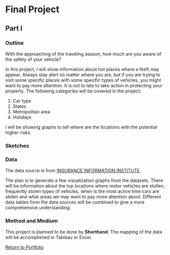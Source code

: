 # Final Project 
## Part I
### Outline  
With the approaching of the traveling season, how much are you aware of the safety of your vehicle?   
  
In this project, I will show information about hot places where a theft may appear. Always stay alert no matter where you are, but if you are trying to visit some specific places with some specific types of vehicles, you might want to pay more attention. It is not to late to take action in protecting your property. The following categories will be covered in the project:  
1. Car type
2. States
3. Metropolitan area
4. Holidays  
  
I will be showing graphs to tell where are the locations with the potential higher risks. 
### Sketches

### Data  
The data source is from [INSURANCE INFORMATION INSTITUTE](https://www.iii.org/fact-statistic/facts-statistics-auto-theft).  
  
The plan is to generate a few visualization graphs from the datasets. There will be information about the top locations where motor vehicles are stollen, frequently stolen types of vehicles, when is the most active time cars are stolen and what areas we may want to pay more attention about. Different data tables from the data sources will be combined to give a more comprehensive understanding.
  
### Method and Medium  
This project is planned to be done by **Shorthand**. The mapping of the data will be accomplished in Tableau or Excel.  

[Return to Portfolio](https://andreywc.github.io/94870-portfolio/)
